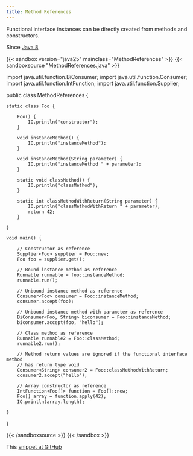 ```yaml
---
title: Method References
---
```


Functional interface instances can be directly created from methods and
constructors.

Since [Java 8](/jdk/8/)

{{< sandbox version="java25" mainclass="MethodReferences" >}}
{{< sandboxsource "MethodReferences.java" >}}

import java.util.function.BiConsumer;
import java.util.function.Consumer;
import java.util.function.IntFunction;
import java.util.function.Supplier;

public class MethodReferences {

	static class Foo {

		Foo() {
			IO.println("constructor");
		}

		void instanceMethod() {
			IO.println("instanceMethod");
		}

		void instanceMethod(String parameter) {
			IO.println("instanceMethod " + parameter);
		}

		static void classMethod() {
			IO.println("classMethod");
		}

		static int classMethodWithReturn(String parameter) {
			IO.println("classMethodWithReturn " + parameter);
			return 42;
		}

	}

	void main() {

		// Constructor as reference
		Supplier<Foo> supplier = Foo::new;
		Foo foo = supplier.get();

		// Bound instance method as reference
		Runnable runnable = foo::instanceMethod;
		runnable.run();

		// Unbound instance method as reference
		Consumer<Foo> consumer = Foo::instanceMethod;
		consumer.accept(foo);

		// Unbound instance method with parameter as reference
		BiConsumer<Foo, String> biconsumer = Foo::instanceMethod;
		biconsumer.accept(foo, "hello");

		// Class method as reference
		Runnable runnable2 = Foo::classMethod;
		runnable2.run();

		// Method return values are ignored if the functional interface method
		// has return type void
		Consumer<String> consumer2 = Foo::classMethodWithReturn;
		consumer2.accept("hello");

		// Array constructor as reference
		IntFunction<Foo[]> function = Foo[]::new;
		Foo[] array = function.apply(42);
		IO.println(array.length);

	}

}

{{< /sandboxsource >}}
{{< /sandbox >}}

This [snippet at GitHub](https://github.com/marchof/io.javaalmanac.snippets/tree/master/src/main/java/io/javaalmanac/snippets/language/MethodReferences.java)
